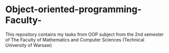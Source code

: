 # Object-oriented-programming-Faculty-
This repository contains my tasks from OOP subject from the 2nd semester of The Faculty of Mathematics and Computer Sciences (Technical University of Warsaw)
